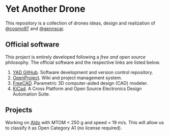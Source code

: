 # Yet Another Drone
This repository is a collection of drones ideas, design and realization of 
[@cosmo97](https://github.com/cosmo97) and 
[@gennscar](https://github.com/gennscar).

## Official software
This project is entirely developed following a _free and open source_
philosophy. The official software and the respective links are listed below.
1. [YAD GitHub](https://github.com/cosmo97/YAD). Software development and
version control repository.
1. [OpenProject](https://www.openproject.org/). Wiki and project management
system.
1. [FreeCAD](https://www.freecadweb.org/). Parametric 3D computer-aided design
(CAD) modeler.
1. [KiCad](https://www.kicad.org/). A Cross Platform and Open Source Electronics
Design Automation Suite.

## Projects
Working on [Aldo](./Aldo/README.md) with MTOM < 250 g and speed < 19 m/s. This
will allow us to classify it as Open Category A1 (no license required).
